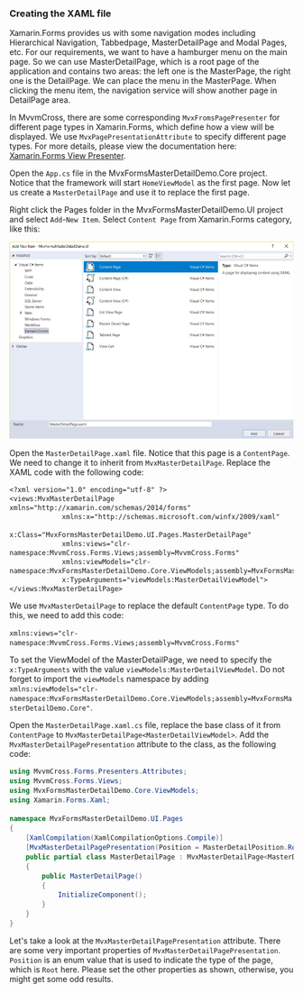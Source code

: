 ### Creating the XAML file

Xamarin.Forms provides us with some navigation modes including Hierarchical Navigation, Tabbedpage, MasterDetailPage and Modal Pages, etc. For our requirements, we want to have a hamburger menu on the main page. So we can use MasterDetailPage, which is a root page of the application and contains two areas: the left one is the MasterPage, the right one is the DetailPage. We can place the menu in the MasterPage. When clicking the menu item, the navigation service will show another page in DetailPage area.

In MvvmCross, there are some corresponding `MvxFromsPagePresenter` for different page types in Xamarin.Forms, which define how a view will be displayed. We use `MvxPagePresentationAttribute` to specify different page types. For more details, please view the documentation here: [Xamarin.Forms View Presenter](https://www.mvvmcross.com/documentation/platform/xamarin.forms/xamarin-forms-view-presenter).  

Open the `App.cs` file in the MvxFormsMasterDetailDemo.Core project. Notice that the framework will start `HomeViewModel` as the first page. Now let us create a `MasterDetailPage` and use it to replace the first page.

Right click the Pages folder in the MvxFormsMasterDetailDemo.UI project and select `Add`-`New Item`. Select `Content Page` from Xamarin.Forms category, like this:

![1546823362081](../../.gitbook/assets/1546823362081.png)

Open the `MasterDetailPage.xaml` file. Notice that this page is a `ContentPage`. We need to change it to inherit from `MvxMasterDetailPage`.  Replace the XAML code with the following code:

```xaml
<?xml version="1.0" encoding="utf-8" ?>
<views:MvxMasterDetailPage xmlns="http://xamarin.com/schemas/2014/forms"
             xmlns:x="http://schemas.microsoft.com/winfx/2009/xaml"
             x:Class="MvxFormsMasterDetailDemo.UI.Pages.MasterDetailPage"
             xmlns:views="clr-namespace:MvvmCross.Forms.Views;assembly=MvvmCross.Forms"
             xmlns:viewModels="clr-namespace:MvxFormsMasterDetailDemo.Core.ViewModels;assembly=MvxFormsMasterDetailDemo.Core"
             x:TypeArguments="viewModels:MasterDetailViewModel">
</views:MvxMasterDetailPage>
```

We use `MvxMasterDetailPage`  to replace the default `ContentPage` type. To do this, we need to add this code:

`xmlns:views="clr-namespace:MvvmCross.Forms.Views;assembly=MvvmCross.Forms"`

To set the ViewModel of the MasterDetailPage, we need to specify the `x:TypeArguments` with the value `viewModels:MasterDetailViewModel`. Do not forget to import the `viewModels` namespace by adding `xmlns:viewModels="clr-namespace:MvxFormsMasterDetailDemo.Core.ViewModels;assembly=MvxFormsMasterDetailDemo.Core"`.

Open the `MasterDetailPage.xaml.cs` file, replace the base class of it from `ContentPage` to `MvxMasterDetailPage<MasterDetailViewModel>`. Add the `MvxMasterDetailPagePresentation` attribute to the class, as the following code:

```c#
using MvvmCross.Forms.Presenters.Attributes;
using MvvmCross.Forms.Views;
using MvxFormsMasterDetailDemo.Core.ViewModels;
using Xamarin.Forms.Xaml;

namespace MvxFormsMasterDetailDemo.UI.Pages
{
    [XamlCompilation(XamlCompilationOptions.Compile)]
    [MvxMasterDetailPagePresentation(Position = MasterDetailPosition.Root, WrapInNavigationPage = false, Title = "MasterDetail Page")]
    public partial class MasterDetailPage : MvxMasterDetailPage<MasterDetailViewModel>
    {
        public MasterDetailPage()
        {
            InitializeComponent();
        }
    }
}

```

Let's take a look at the `MvxMasterDetailPagePresentation` attribute. There are some very important properties of `MvxMasterDetailPagePresentation`. `Position` is an enum value that is used to indicate the type of the page, which is `Root` here. Please set the other properties as shown, otherwise, you might get some odd results.